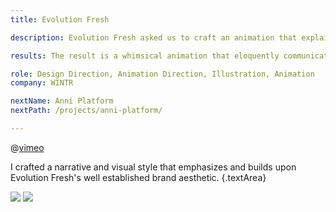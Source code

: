 ```yaml
---
title: Evolution Fresh

description: Evolution Fresh asked us to craft an animation that explained why their juices are better than the competition by educating them on what makes them different. I developed an illustration style that brought some life into their already defined watercolor aesthetic.

results: The result is a whimsical animation that eloquently communicates the value of Evolution Fresh over their competition. This video was used in their new landing page and has over 30k views to date.

role: Design Direction, Animation Direction, Illustration, Animation
company: WINTR

nextName: Anni Platform
nextPath: /projects/anni-platform/

---
```


@[vimeo](193181149)

I crafted a narrative and visual style that emphasizes and builds upon Evolution Fresh's well established brand aesthetic.
{.textArea}

![](/projects/content/evolutionFresh_02.jpg)
![](/projects/content/evolutionFresh_03.jpg)
